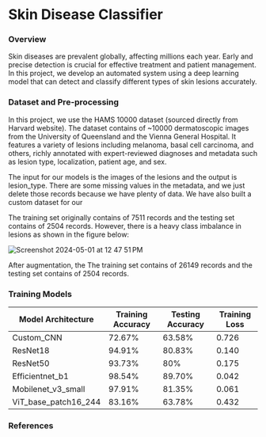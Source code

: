 # Skin Disease Classifier
### Overview
Skin diseases are prevalent globally, affecting millions each year. Early and precise detection is crucial for effective treatment and patient management. In this project, we develop an automated system using a deep learning model that can detect and classify different types of skin lesions accurately.

### Dataset and Pre-processing
In this project, we use the HAMS 10000 dataset (sourced directly from Harvard website). The dataset contains of ~10000 dermatoscopic images from the University of Queensland and the Vienna General Hospital. It features a variety of lesions including melanoma, basal cell carcinoma, and others, richly annotated with expert-reviewed diagnoses and metadata such as lesion type, localization, patient age, and sex. 

The input for our models is the images of the lesions and the output is lesion_type. There are some missing values in the metadata, and we just delete those records because we have plenty of data. We have also built a custom dataset for our 

The training set originally contains of 7511 records and the testing set contains of 2504 records. However, there is a heavy class imbalance in lesions as shown in the figure below:

![Screenshot 2024-05-01 at 12 47 51 PM](https://github.com/rahul-purswani/skin-disease-classifier/assets/70603471/4cd9cead-7478-44d2-b2d6-f8cef6ec3ecc)

 After augmentation, the The training set contains of 26149 records and the testing set contains of 2504 records.

### Training Models

| Model Architecture | Training Accuracy | Testing Accuracy | Training Loss |
|----------|----------|----------|----------|
| Custom_CNN | 72.67% | 63.58% | 0.726 |
| ResNet18 | 94.91% | 80.83% | 0.140 |
| ResNet50 | 93.73% | 80% | 0.175 |
| Efficientnet_b1 | 98.54% | 89.70% | 0.042 |
| Mobilenet_v3_small | 97.91% | 81.35% | 0.061 |
| ViT_base_patch16_244 | 83.16% | 63.78% | 0.432 |

### References
